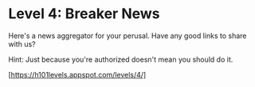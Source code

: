 Level 4: Breaker News
=====================

Here's a news aggregator for your perusal.  Have any good links to share with us?

Hint: Just because you're authorized doesn't mean you should do it.

[https://h101levels.appspot.com/levels/4/]
